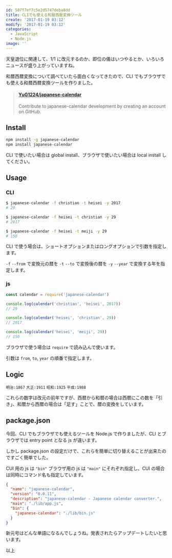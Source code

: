 ```yaml
---
id: 587f7ef7c5e2d5747deba8dd
title: CLIでも使える和暦西暦変換ツール
create: '2017-01-19 03:12'
modify: '2017-01-19 03:12'
categories:
  - JavaScript
  - Node.js
image: ''
---
```


天皇退位に関連して、1/1 に改元するのか、即位の儀はいつやるとか、いろいろニュースが盛り上がっていますね。

和暦西暦変換について調べていたら面白くなってきたので、CLI でもブラウザでも使える和暦西暦変換ツールを作りました。

<blockquote class="embedly-card" data-card-key="efc9713d77434ae8b88ef22dda0a91e8" data-card-controls="0" data-card-width="500" data-card-type="article" data-card-align="left"><h4><a href="https://github.com/YuG1224/japanese-calendar">YuG1224/japanese-calendar</a></h4><p>Contribute to japanese-calendar development by creating an account on GitHub.</p></blockquote>
<script async src="//cdn.embedly.com/widgets/platform.js" charset="UTF-8"></script>

<!-- more -->

## Install

```bash
npm install -g japanese-calendar
npm install japanese-calendar
```

CLI で使いたい場合は global install、ブラウザで使いたい場合は local install してください。

## Usage

### CLI

```bash
$ japanese-calendar -f christian -t heisei -y 2017
# 29

$ japanese-calendar -f heisei -t christian -y 29
# 2017

$ japanese-calendar -f heisei -t meiji -y 29
# 150
```

CLI で使う場合は、ショートオプションまたはロングオプションで引数を指定します。

`-f` `--from` で変換元の暦を `-t` `--to` で変換後の暦を `-y` `--year` で変換する年を指定します。

### js

```js
const calendar = require('japanese-calendar')

console.log(calendar('christian', 'heisei', 2017))
// 29

console.log(calendar('heisei', 'christian', 29))
// 2017

console.log(calendar('heisei', 'meiji', 29))
// 150
```

ブラウザで使う場合は `require` で読み込んで使います。

引数は `from`, `to`, `year` の順番で指定します。

## Logic

`明治:1867` `大正:1911` `昭和:1925` `平成:1988`

これらの数字は改元の前年ですが、西暦から和暦の場合は西暦にこの数を「引き」、和暦から西暦の場合は「足す」ことで、暦の変換をしています。

## package.json

今回、CLI でもブラウザでも使えるツールを Node.js で作りましたが、CLI とブラウザでは entry point となる js が違います。

しかし package.json の設定だけで、これらを簡単に切り替えることが出来たのですごく簡単でした。

CUI 用の js は `"bin"` ブラウザ用の js は `"main"` にそれぞれ指定し、CUI の場合は同時にコマンド名も指定しています。

```json
{
  "name": "japanese-calendar",
  "version": "0.0.11",
  "description": "japanese-calendar - Japanese calendar converter.",
  "main": "./lib/app.js",
  "bin": {
    "japanese-calendar": "./lib/bin.js"
  }
}
```

新元号はどんな単語になるんでしょうね。発表されたらアップデートしたいと思います。

以上
